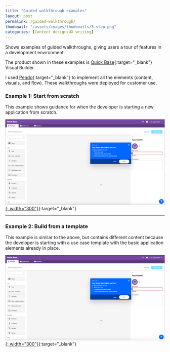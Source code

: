 ```yaml
---
title: "Guided walkthrough examples"
layout: post
permalink: /guided-walkthrough/
thumbnail: "/assets/images/thumbnails/3-step.png"
categories: [Content design/UX writing]
---
```

Shows examples of guided walkthroughs, giving users a tour of features in a development environment.

The product shown in these examples is [Quick Base](https://www.quickbase.com){:target="_blank"} Visual Builder.

I used [Pendo](https://pendo.io){:target="_blank"} to implement all the elements (content, visuals, and flow). These walkthroughs were deployed for customer use.


### Example 1: Start from scratch
This example shows guidance for when the developer is starting a new application from scratch.

[![](/assets/images/vb-scratch.png){: width="300"}](/assets/videos/visual-builder-tour-startfromscratch.mp4){:target="_blank"}

---

### Example 2: Build from a template
This example is similar to the above, but contains different content because the developer is starting with a use case template with the basic application elements already in place.

[![](/assets/images/vb-scratch.png){: width="300"}](/assets/videos/visual-builder-tour-build-from-template.mp4){:target="_blank"}
